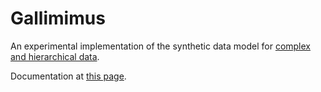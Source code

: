 # Gallimimus

An experimental implementation of the synthetic data model for [complex and hierarchical data](https://arxiv.org/pdf/2202.02145.pdf).

Documentation at [this page](https://sarus-tech.github.io/gallimimus/).

